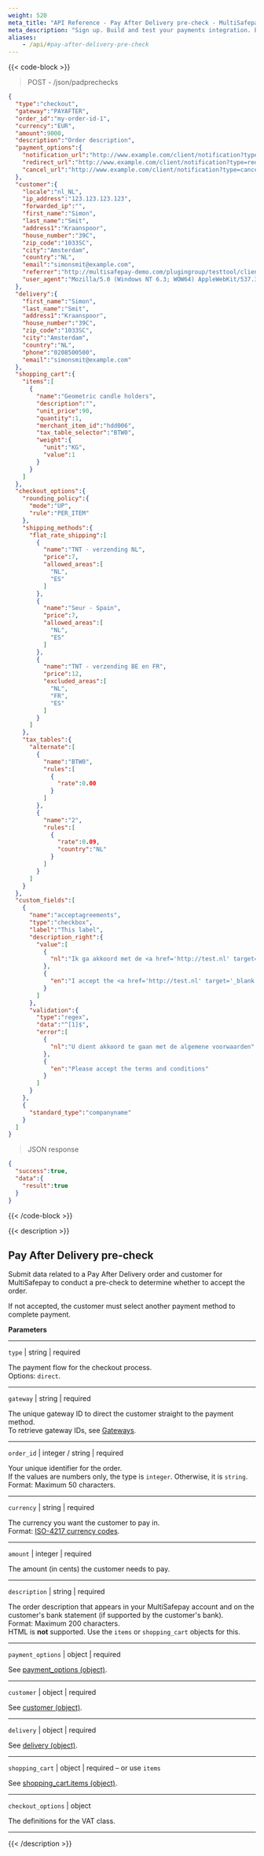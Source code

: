 ```yaml
---
weight: 520
meta_title: "API Reference - Pay After Delivery pre-check - MultiSafepay Docs"
meta_description: "Sign up. Build and test your payments integration. Explore our products and services. Use our API Reference, SDKs, and wrappers. Get support."
aliases:
    - /api/#pay-after-delivery-pre-check
---
```


{{< code-block >}}
> POST - /json/padprechecks

```json
{
  "type":"checkout",
  "gateway":"PAYAFTER",
  "order_id":"my-order-id-1",
  "currency":"EUR",
  "amount":9000,
  "description":"Order description",
  "payment_options":{
    "notification_url":"http://www.example.com/client/notification?type=notification",
    "redirect_url":"http://www.example.com/client/notification?type=redirect",
    "cancel_url":"http://www.example.com/client/notification?type=cancel"
  },
  "customer":{
    "locale":"nl_NL",
    "ip_address":"123.123.123.123",
    "forwarded_ip":"",
    "first_name":"Simon",
    "last_name":"Smit",
    "address1":"Kraanspoor",
    "house_number":"39C",
    "zip_code":"1033SC",
    "city":"Amsterdam",
    "country":"NL",
    "email":"simonsmit@example.com",
    "referrer":"http://multisafepay-demo.com/plugingroup/testtool/client/json-test",
    "user_agent":"Mozilla/5.0 (Windows NT 6.3; WOW64) AppleWebKit/537.36 (KHTML, like Gecko) Chrome/38.0.2125.111 Safari/537.36"
  },
  "delivery":{
    "first_name":"Simon",
    "last_name":"Smit",
    "address1":"Kraanspoor",
    "house_number":"39C",
    "zip_code":"1033SC",
    "city":"Amsterdam",
    "country":"NL",
    "phone":"0208500500",
    "email":"simonsmit@example.com"
  },
  "shopping_cart":{
    "items":[
      {
        "name":"Geometric candle holders",
        "description":"",
        "unit_price":90,
        "quantity":1,
        "merchant_item_id":"hdd006",
        "tax_table_selector":"BTW0",
        "weight":{
          "unit":"KG",
          "value":1
        }
      }
    ]
  },
  "checkout_options":{
    "rounding_policy":{
      "mode":"UP",
      "rule":"PER_ITEM"
    },
    "shipping_methods":{
      "flat_rate_shipping":[
        {
          "name":"TNT - verzending NL",
          "price":7,
          "allowed_areas":[
            "NL",
            "ES"
          ]
        },
        {
          "name":"Seur - Spain",
          "price":7,
          "allowed_areas":[
            "NL",
            "ES"
          ]
        },
        {
          "name":"TNT - verzending BE en FR",
          "price":12,
          "excluded_areas":[
            "NL",
            "FR",
            "ES"
          ]
        }
      ]
    },
    "tax_tables":{
      "alternate":[
        {
          "name":"BTW0",
          "rules":[
            {
              "rate":0.00
            }
          ]
        },
        {
          "name":"2",
          "rules":[
            {
              "rate":0.09,
              "country":"NL"
            }
          ]
        }
      ]
    }
  },
  "custom_fields":[
    {
      "name":"acceptagreements",
      "type":"checkbox",
      "label":"This label",
      "description_right":{
        "value":[
          {
            "nl":"Ik ga akkoord met de <a href='http://test.nl' target='_blank'>algemene voorwaarden</a>"
          },
          {
            "en":"I accept the <a href='http://test.nl' target='_blank'>terms and conditions</a>"
          }
        ]
      },
      "validation":{
        "type":"regex",
        "data":"^[1]$",
        "error":[
          {
            "nl":"U dient akkoord te gaan met de algemene voorwaarden"
          },
          {
            "en":"Please accept the terms and conditions"
          }
        ]
      }
    },
    {
      "standard_type":"companyname"
    }
  ]
}
```


> JSON response


```json
{
  "success":true,
  "data":{
    "result":true
  }
}

```
{{< /code-block >}}

{{< description >}}

## Pay After Delivery pre-check

Submit data related to a Pay After Delivery order and customer for MultiSafepay to conduct a pre-check to determine whether to accept the order. 

If not accepted, the customer must select another payment method to complete payment.

**Parameters**

----------------
`type` | string | required

The payment flow for the checkout process.  
Options: `direct`.

----------------
`gateway` | string | required

The unique gateway ID to direct the customer straight to the payment method.  
To retrieve gateway IDs, see [Gateways](/api/#gateways).

----------------
`order_id` | integer / string | required

Your unique identifier for the order.  
If the values are numbers only, the type is `integer`. Otherwise, it is `string`.  
Format: Maximum 50 characters.

----------------
`currency` | string | required

The currency you want the customer to pay in.   
Format: [ISO-4217 currency codes](https://www.iso.org/iso-4217-currency-codes.html).  

----------------
`amount` | integer | required

The amount (in cents) the customer needs to pay.

----------------
`description` | string | required

The order description that appears in your MultiSafepay account and on the customer's bank statement (if supported by the customer's bank).   
Format: Maximum 200 characters.   
HTML is **not** supported. Use the `items` or `shopping_cart` objects for this.

----------------
`payment_options` | object | required

See [payment_options (object)](/api/#payment-options-object).

----------------
`customer` | object | required

See [customer (object)](/api/#customer-object).

----------------
`delivery` | object | required

See [delivery (object)](/api/#delivery-object).

----------------
`shopping_cart` | object | required – or use `items`

See [shopping_cart.items (object)](/api/#shopping-cart-items-object).

----------------
`checkout_options` | object

The definitions for the VAT class.

----------------

{{< /description >}}